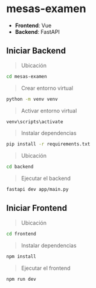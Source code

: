 # mesas-examen
- __Frontend__: Vue
- __Backend__: FastAPI
## Iniciar Backend
> Ubicación
```bash
cd mesas-examen
```
> Crear entorno virtual
```bash
python -m venv venv
```
> Activar entorno virtual
```bash
venv\scripts\activate
```
> Instalar dependencias
```bash
pip install -r requirements.txt
```
> Ubicación
```bash
cd backend
```
> Ejecutar el backend
```bash
fastapi dev app/main.py
```
## Iniciar Frontend
> Ubicación
```bash
cd frontend
```
> Instalar dependencias
```bash
npm install
```
> Ejecutar el frontend
```bash
npm run dev
```
